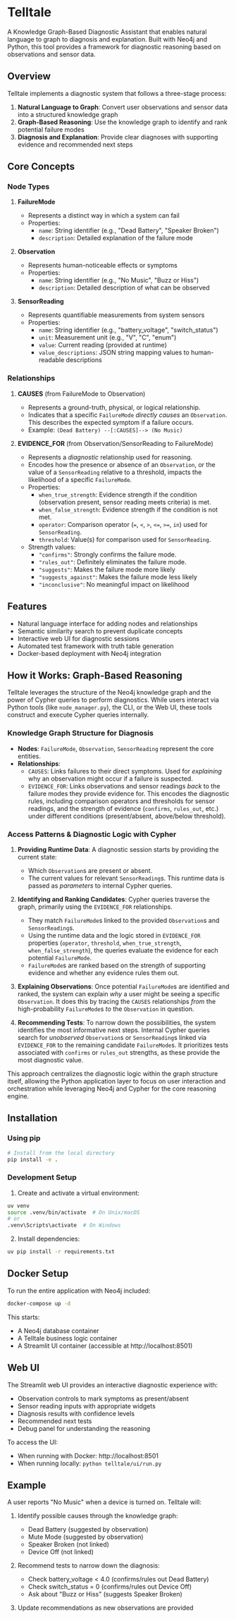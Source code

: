 # Telltale

A Knowledge Graph-Based Diagnostic Assistant that enables natural language to graph to diagnosis and explanation. Built with Neo4j and Python, this tool provides a framework for diagnostic reasoning based on observations and sensor data.

## Overview

Telltale implements a diagnostic system that follows a three-stage process:

1. **Natural Language to Graph**: Convert user observations and sensor data into a structured knowledge graph
2. **Graph-Based Reasoning**: Use the knowledge graph to identify and rank potential failure modes
3. **Diagnosis and Explanation**: Provide clear diagnoses with supporting evidence and recommended next steps

## Core Concepts

### Node Types

1. **FailureMode**
   - Represents a distinct way in which a system can fail
   - Properties:
     - `name`: String identifier (e.g., "Dead Battery", "Speaker Broken")
     - `description`: Detailed explanation of the failure mode

2. **Observation**
   - Represents human-noticeable effects or symptoms
   - Properties:
     - `name`: String identifier (e.g., "No Music", "Buzz or Hiss")
     - `description`: Detailed description of what can be observed

3. **SensorReading**
   - Represents quantifiable measurements from system sensors
   - Properties:
     - `name`: String identifier (e.g., "battery_voltage", "switch_status")
     - `unit`: Measurement unit (e.g., "V", "C", "enum")
     - `value`: Current reading (provided at runtime)
     - `value_descriptions`: JSON string mapping values to human-readable descriptions

### Relationships

1. **CAUSES** (from FailureMode to Observation)
   - Represents a ground-truth, physical, or logical relationship.
   - Indicates that a specific `FailureMode` *directly causes* an `Observation`. This describes the expected symptom if a failure occurs.
   - Example: `(Dead Battery) --[:CAUSES]--> (No Music)`

2. **EVIDENCE_FOR** (from Observation/SensorReading to FailureMode)
   - Represents a *diagnostic* relationship used for reasoning.
   - Encodes how the presence or absence of an `Observation`, or the value of a `SensorReading` relative to a threshold, impacts the likelihood of a specific `FailureMode`.
   - Properties:
     - `when_true_strength`: Evidence strength if the condition (observation present, sensor reading meets criteria) is met.
     - `when_false_strength`: Evidence strength if the condition is not met.
     - `operator`: Comparison operator (`=`, `<`, `>`, `<=`, `>=`, `in`) used for `SensorReading`.
     - `threshold`: Value(s) for comparison used for `SensorReading`.
   - Strength values:
     - `"confirms"`: Strongly confirms the failure mode.
     - `"rules_out"`: Definitely eliminates the failure mode.
     - `"suggests"`: Makes the failure mode more likely
     - `"suggests_against"`: Makes the failure mode less likely
     - `"inconclusive"`: No meaningful impact on likelihood

## Features

- Natural language interface for adding nodes and relationships
- Semantic similarity search to prevent duplicate concepts
- Interactive web UI for diagnostic sessions
- Automated test framework with truth table generation
- Docker-based deployment with Neo4j integration

## How it Works: Graph-Based Reasoning

Telltale leverages the structure of the Neo4j knowledge graph and the power of Cypher queries to perform diagnostics. While users interact via Python tools (like `node_manager.py`), the CLI, or the Web UI, these tools construct and execute Cypher queries internally.

### Knowledge Graph Structure for Diagnosis

- **Nodes**: `FailureMode`, `Observation`, `SensorReading` represent the core entities.
- **Relationships**:
    - `CAUSES`: Links failures to their direct symptoms. Used for *explaining* why an observation might occur if a failure is suspected.
    - `EVIDENCE_FOR`: Links observations and sensor readings *back* to the failure modes they provide evidence for. This encodes the diagnostic rules, including comparison operators and thresholds for sensor readings, and the strength of evidence (`confirms`, `rules_out`, etc.) under different conditions (present/absent, above/below threshold).

### Access Patterns & Diagnostic Logic with Cypher

1.  **Providing Runtime Data**: A diagnostic session starts by providing the current state:
    - Which `Observation`s are present or absent.
    - The current values for relevant `SensorReading`s.
    This runtime data is passed as *parameters* to internal Cypher queries.

2.  **Identifying and Ranking Candidates**: Cypher queries traverse the graph, primarily using the `EVIDENCE_FOR` relationships.
    - They match `FailureMode`s linked to the provided `Observation`s and `SensorReading`s.
    - Using the runtime data and the logic stored in `EVIDENCE_FOR` properties (`operator`, `threshold`, `when_true_strength`, `when_false_strength`), the queries evaluate the evidence for each potential `FailureMode`.
    - `FailureMode`s are ranked based on the strength of supporting evidence and whether any evidence rules them out.

3.  **Explaining Observations**: Once potential `FailureMode`s are identified and ranked, the system can explain *why* a user might be seeing a specific `Observation`. It does this by tracing the `CAUSES` relationships *from* the high-probability `FailureMode`s *to* the `Observation` in question.

4.  **Recommending Tests**: To narrow down the possibilities, the system identifies the most informative next steps. Internal Cypher queries search for *unobserved* `Observation`s or `SensorReading`s linked via `EVIDENCE_FOR` to the remaining candidate `FailureMode`s. It prioritizes tests associated with `confirms` or `rules_out` strengths, as these provide the most diagnostic value.

This approach centralizes the diagnostic logic within the graph structure itself, allowing the Python application layer to focus on user interaction and orchestration while leveraging Neo4j and Cypher for the core reasoning engine.

## Installation

### Using pip

```bash
# Install from the local directory
pip install -e .
```

### Development Setup

1. Create and activate a virtual environment:
```bash
uv venv
source .venv/bin/activate  # On Unix/macOS
# or
.venv\Scripts\activate  # On Windows
```

2. Install dependencies:
```bash
uv pip install -r requirements.txt
```

## Docker Setup

To run the entire application with Neo4j included:

```bash
docker-compose up -d
```

This starts:
- A Neo4j database container
- A Telltale business logic container
- A Streamlit UI container (accessible at http://localhost:8501)


## Web UI

The Streamlit web UI provides an interactive diagnostic experience with:

- Observation controls to mark symptoms as present/absent
- Sensor reading inputs with appropriate widgets
- Diagnosis results with confidence levels
- Recommended next tests
- Debug panel for understanding the reasoning

To access the UI:
- When running with Docker: http://localhost:8501
- When running locally: `python telltale/ui/run.py`

## Example

A user reports "No Music" when a device is turned on. Telltale will:

1. Identify possible causes through the knowledge graph:
   - Dead Battery (suggested by observation)
   - Mute Mode (suggested by observation)
   - Speaker Broken (not linked)
   - Device Off (not linked)

2. Recommend tests to narrow down the diagnosis:
   - Check battery_voltage < 4.0 (confirms/rules out Dead Battery)
   - Check switch_status = 0 (confirms/rules out Device Off)
   - Ask about "Buzz or Hiss" (suggests Speaker Broken)

3. Update recommendations as new observations are provided